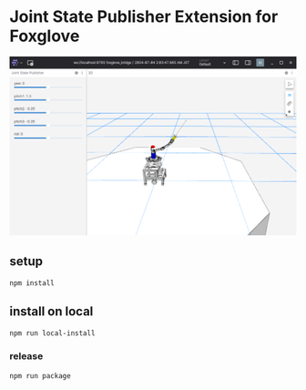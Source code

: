 # Joint State Publisher Extension for Foxglove

![](doc/image.png)

## setup

```
npm install
```

## install on local

```
npm run local-install
```

### release

```
npm run package
```
